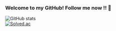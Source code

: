 ### Welcome to my GitHub! Follow me now !! 👋

![GitHub stats](https://github-readme-stats.vercel.app/api?username=Claude-Agnes17&show_icons=true&hide_border=true&custom_title=Claude-Agnes17&bg_color=ffffff00&theme=tokyonight)
<br>
[![Solved.ac](http://mazassumnida.wtf/api/v2/generate_badge?boj=kmss8145)](https://solved.ac/kmss8145)


<br>
